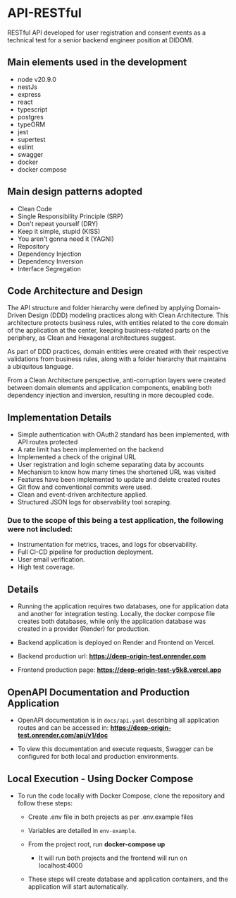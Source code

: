 # API-RESTful

RESTful API developed for user registration and consent events as a technical test for a senior backend engineer position at DIDOMI.

## Main elements used in the development

- node v20.9.0
- nestJs
- express
- react
- typescript
- postgres
- typeORM
- jest
- supertest
- eslint
- swagger
- docker
- docker compose

## Main design patterns adopted

- Clean Code
- Single Responsibility Principle (SRP)
- Don't repeat yourself (DRY)
- Keep it simple, stupid (KISS)
- You aren't gonna need it (YAGNI)
- Repository
- Dependency Injection
- Dependency Inversion
- Interface Segregation

## Code Architecture and Design

The API structure and folder hierarchy were defined by applying Domain-Driven Design (DDD) modeling practices along with Clean Architecture. This architecture protects business rules, with entities related to the core domain of the application at the center, keeping business-related parts on the periphery, as Clean and Hexagonal architectures suggest.

As part of DDD practices, domain entities were created with their respective validations from business rules, along with a folder hierarchy that maintains a ubiquitous language.

From a Clean Architecture perspective, anti-corruption layers were created between domain elements and application components, enabling both dependency injection and inversion, resulting in more decoupled code.

## Implementation Details

- Simple authentication with OAuth2 standard has been implemented, with API routes protected
- A rate limit has been implemented on the backend
- Implemented a check of the original URL
- User registration and login scheme separating data by accounts
- Mechanism to know how many times the shortened URL was visited
- Features have been implemented to update and delete created routes
- Git flow and conventional commits were used.
- Clean and event-driven architecture applied.
- Structured JSON logs for observability tool scraping.

### Due to the scope of this being a test application, the following were not included:

- Instrumentation for metrics, traces, and logs for observability.
- Full CI-CD pipeline for production deployment.
- User email verification.
- High test coverage.

## Details

- Running the application requires two databases, one for application data and another for integration testing. Locally, the docker compose file creates both databases, while only the application database was created in a provider (Render) for production.

- Backend application is deployed on Render and Frontend on Vercel.

- Backend production url: **https://deep-origin-test.onrender.com**

- Frontend production page: **https://deep-origin-test-y5k8.vercel.app**

## OpenAPI Documentation and Production Application

- OpenAPI documentation is in `docs/api.yaml` describing all application routes and can be accessed in: **https://deep-origin-test.onrender.com/api/v1/doc**

- To view this documentation and execute requests, Swagger can be configured for both local and production environments.

## Local Execution - Using Docker Compose

- To run the code locally with Docker Compose, clone the repository and follow these steps:

  - Create .env file in both projects as per .env.example files
  - Variables are detailed in `env-example`.
  - From the project root, run **docker-compose up**

    - It will run both projects and the frontend will run on localhost:4000

  - These steps will create database and application containers, and the application will start automatically.
